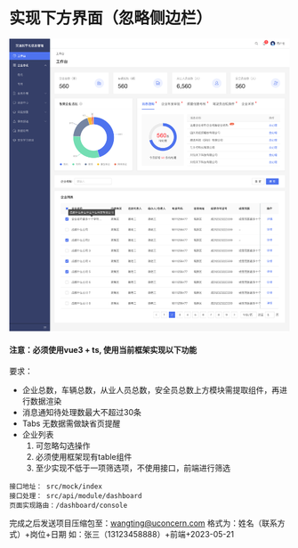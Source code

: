
# 实现下方界面（忽略侧边栏）

<img src="./src/assets/image/img.png" alt="Pear Admin Ant Version">


#### 注意：必须使用vue3 + ts, 使用当前框架实现以下功能

要求：
- 企业总数，车辆总数，从业人员总数，安全员总数上方模块需提取组件，再进行数据渲染
- 消息通知待处理数最大不超过30条
- Tabs 无数据需做缺省页提醒
- 企业列表
    1. 可忽略勾选操作
    2. 必须使用框架现有table组件
    3. 至少实现不低于一项筛选项，不使用接口，前端进行筛选
```
接口地址： src/mock/index
接口处理： src/api/module/dashboard
页面实现路由：/dashboard/console
```

完成之后发送项目压缩包至：wangting@uconcern.com 格式为：姓名（联系方式）+岗位+日期 如：张三（13123458888）+前端+2023-05-21
